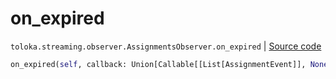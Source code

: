# on_expired
`toloka.streaming.observer.AssignmentsObserver.on_expired` | [Source code](https://github.com/Toloka/toloka-kit/blob/v1.1.3/src/streaming/observer.py#L398)

```python
on_expired(self, callback: Union[Callable[[List[AssignmentEvent]], None], Callable[[List[AssignmentEvent]], Awaitable[None]]])
```

